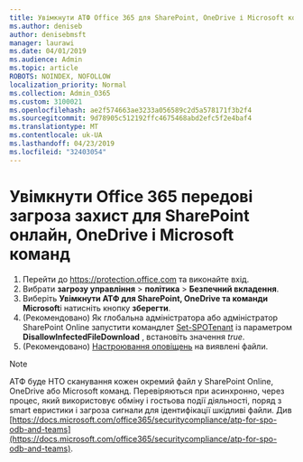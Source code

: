 ```yaml
---
title: Увімкнути АТФ Office 365 для SharePoint, OneDrive і Microsoft команд
ms.author: deniseb
author: denisebmsft
manager: laurawi
ms.date: 04/01/2019
ms.audience: Admin
ms.topic: article
ROBOTS: NOINDEX, NOFOLLOW
localization_priority: Normal
ms.collection: Admin_O365
ms.custom: 3100021
ms.openlocfilehash: ae2f574663ae3233a056589c2d5a578171f3b2f4
ms.sourcegitcommit: 9d78905c512192ffc4675468abd2efc5f2e4baf4
ms.translationtype: MT
ms.contentlocale: uk-UA
ms.lasthandoff: 04/23/2019
ms.locfileid: "32403054"
---
```

# <a name="enable-office-365-advanced-threat-protection-for-sharepoint-online-onedrive-and-microsoft-teams"></a>Увімкнути Office 365 передові загроза захист для SharePoint онлайн, OneDrive і Microsoft команд

1. Перейти до https://protection.office.com та виконайте вхід.
2. Вибрати **загрозу управління** > **політика** > **Безпечний вкладення**.
3. Виберіть **Увімкнути АТФ для SharePoint, OneDrive та команди Microsoft**і натисніть кнопку **зберегти**.
4. (Рекомендовано) Як глобальна адміністратора або адміністратор SharePoint Online запустити командлет [Set-SPOTenant](https://docs.microsoft.com/powershell/module/sharepoint-online/Set-SPOTenant?view=sharepoint-ps) із параметром **DisallowInfectedFileDownload** , встановіть значення *true*.
5. (Рекомендовано) [Настроювання оповіщень](https://docs.microsoft.com/office365/securitycompliance/turn-on-atp-for-spo-odb-and-teams#set-up-alerts-for-detected-files) на виявлені файли.

> [!NOTE]
> АТФ буде НТО сканування кожен окремий файл у SharePoint Online, OneDrive або Microsoft команд. Перевіряються при асинхронно, через процес, який використовує обміну і гостьова події діяльності, поряд з smart евристики і загроза сигнали для ідентифікації шкідливі файли. Див [https://docs.microsoft.com/office365/securitycompliance/atp-for-spo-odb-and-teams](https://docs.microsoft.com/office365/securitycompliance/atp-for-spo-odb-and-teams).